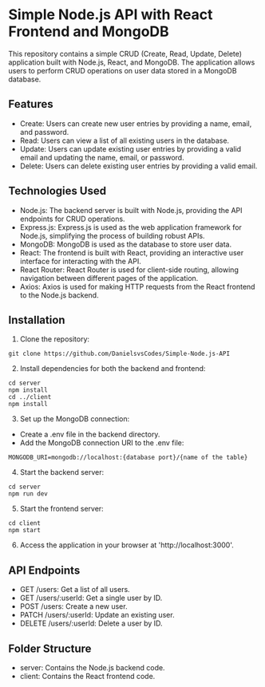 # Simple Node.js API with React Frontend and MongoDB

This repository contains a simple CRUD (Create, Read, Update, Delete) application built with Node.js, React, and MongoDB. The application allows users to perform CRUD operations on user data stored in a MongoDB database.

## Features

- Create: Users can create new user entries by providing a name, email, and password.
- Read: Users can view a list of all existing users in the database.
- Update: Users can update existing user entries by providing a valid email and updating the name, email, or password.
- Delete: Users can delete existing user entries by providing a valid email.

## Technologies Used

- Node.js: The backend server is built with Node.js, providing the API endpoints for CRUD operations.
- Express.js: Express.js is used as the web application framework for Node.js, simplifying the process of building robust APIs.
- MongoDB: MongoDB is used as the database to store user data.
- React: The frontend is built with React, providing an interactive user interface for interacting with the API.
- React Router: React Router is used for client-side routing, allowing navigation between different pages of the application.
- Axios: Axios is used for making HTTP requests from the React frontend to the Node.js backend.

## Installation

1. Clone the repository:
```
git clone https://github.com/DanielsvsCodes/Simple-Node.js-API
```

2. Install dependencies for both the backend and frontend:
```
cd server
npm install
cd ../client
npm install
```

3. Set up the MongoDB connection:
- Create a .env file in the backend directory.
- Add the MongoDB connection URI to the .env file:
```
MONGODB_URI=mongodb://localhost:{database port}/{name of the table}
```

4. Start the backend server:
```
cd server
npm run dev
```

5. Start the frontend server:
```
cd client
npm start
```

6. Access the application in your browser at 'http://localhost:3000'.

## API Endpoints

- GET /users: Get a list of all users.
- GET /users/:userId: Get a single user by ID.
- POST /users: Create a new user.
- PATCH /users/:userId: Update an existing user.
- DELETE /users/:userId: Delete a user by ID.

## Folder Structure

- server: Contains the Node.js backend code.
- client: Contains the React frontend code.
